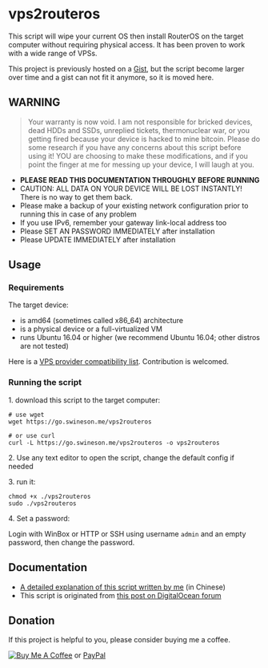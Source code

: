 # vps2routeros

This script will wipe your current OS then install RouterOS on the target computer without requiring physical access. It has been proven to work with a wide range of VPSs.

This project is previously hosted on a [Gist](https://gist.github.com/Jamesits/6f208ce814e815c1da39726c873de152), but the script become larger over time and a gist can not fit it anymore, so it is moved here.

## WARNING

> Your warranty is now void. I am not responsible for bricked devices, dead HDDs and SSDs, unreplied tickets, thermonuclear war, or you getting fired because your device is hacked to mine bitcoin. Please do some research if you have any concerns about this script before using it! YOU are choosing to make these modifications, and if you point the finger at me for messing up your device, I will laugh at you.

* **PLEASE READ THIS DOCUMENTATION THROUGHLY BEFORE RUNNING**
* CAUTION: ALL DATA ON YOUR DEVICE WILL BE LOST INSTANTLY! There is no way to get them back.
* Please make a backup of your existing network configuration prior to running this in case of any problem
* If you use IPv6, remember your gateway link-local address too
* Please SET AN PASSWORD IMMEDIATELY after installation
* Please UPDATE IMMEDIATELY after installation

## Usage

### Requirements

The target device:

* is amd64 (sometimes called x86_64) architecture
* is a physical device or a full-virtualized VM
* runs Ubuntu 16.04 or higher (we recommend Ubuntu 16.04; other distros are not tested)

Here is a [VPS provider compatibility list](https://github.com/Jamesits/vps2routeros/wiki/Compatibility-List). Contribution is welcomed.

### Running the script

1\. download this script to the target computer:

```shell
# use wget
wget https://go.swineson.me/vps2routeros

# or use curl
curl -L https://go.swineson.me/vps2routeros -o vps2routeros
```

2\. Use any text editor to open the script, change the default config if needed

3\. run it:

```shell
chmod +x ./vps2routeros
sudo ./vps2routeros
```

4\. Set a password:

Login with WinBox or HTTP or SSH using username `admin` and an empty password, then change the password.

## Documentation

* [A detailed explanation of this script written by me](https://blog.swineson.me/install-routeros-on-any-ubuntu-vps/) (in Chinese)
* This script is originated from [this post on DigitalOcean forum](https://www.digitalocean.com/community/questions/installing-mikrotik-routeros)

## Donation

If this project is helpful to you, please consider buying me a coffee.

[![Buy Me A Coffee](https://www.buymeacoffee.com/assets/img/custom_images/orange_img.png)](https://www.buymeacoffee.com/Jamesits) or [PayPal](https://paypal.me/Jamesits)

